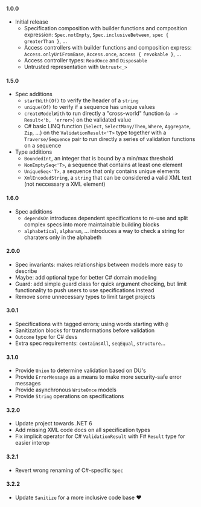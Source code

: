 #### 1.0.0
* Initial release
  * Specification composition with builder functions and composition expression: `Spec.notEmpty`, `Spec.inclusiveBetween`, `spec { greaterThan }`, ...
  * Access controllers with builder functions and composition express: `Access.onlyUriFromBase`, `Access.once`, `access { revokable }`, ...
  * Access controller types: `ReadOnce` and `Disposable`
  * Untrusted representation with `Untrust<_>`

#### 1.5.0
* Spec additions
  * `startWith(Of)` to verify the header of a `string`
  * `unique(Of)` to verify if a sequence has unique values
  * `createModelWith` to run directly a "cross-world" function (`a -> Result<'b, 'error>`) on the validated value
  * C# basic LINQ function (`Select`, `SelectMany/Then`, `Where`, `Aggregate`, `Zip`, ...) on the `ValidationResult<'T>` type
    together with a `Traverse/Sequence` pair to run directly a series of validation functions on a sequence
 * Type additions
   * `BoundedInt`, an integer that is bound by a min/max threshold
   * `NonEmptySeq<'T>`, a sequence that contains at least one element
   * `UniqueSeq<'T>`, a sequence that only contains unique elements
   * `XmlEncodedString`, a `string` that can be considered a valid XML text (not neccessary a XML element)

#### 1.6.0
* Spec additions
  * `dependsOn` introduces dependent specifications to re-use and split complex specs into more maintainable building blocks
  * `alphabetical`, `alphanum`, ... introduces a way to check a string for charaters only in the alphabeth

#### 2.0.0
* Spec invariants: makes relationships between models more easy to describe
* Maybe: add optional type for better C# domain modeling
* Guard: add simple guard class for quick argument checking, but limit functionality to push users to use specifications instead
* Remove some unnecessary types to limit target projects

#### 3.0.1
* Specifications with tagged errors; using words starting with `@`
* Sanitization blocks for transformations before validation
* `Outcome` type for C# devs
* Extra spec requirements: `containsAll`, `seqEqual`, `structure`...

#### 3.1.0
* Provide `Union` to determine validation based on DU's
* Provide `ErrorMessage` as a means to make more security-safe error messages
* Provide asynchronous `WriteOnce` models
* Provide `String` operations on specifications

#### 3.2.0
* Update project towards .NET 6
* Add missing XML code docs on all specification types
* Fix implicit operator for C# `ValidationResult` with F# `Result` type for easier interop

#### 3.2.1
* Revert wrong renaming of C#-specific `Spec`

#### 3.2.2
* Update `Sanitize` for a more inclusive code base ♥
